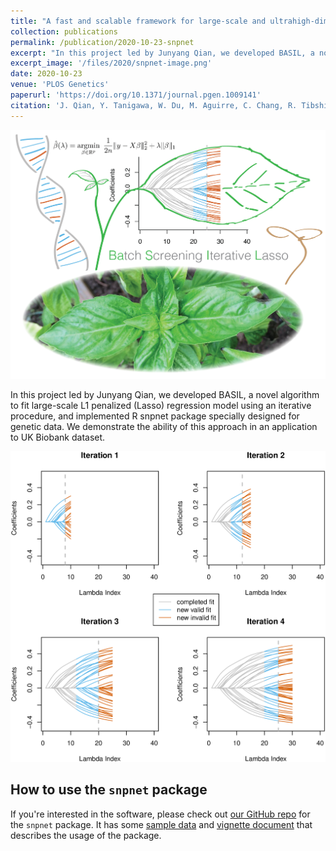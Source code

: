 ```yaml
---
title: "A fast and scalable framework for large-scale and ultrahigh-dimensional sparse regression with application to the UK Biobank"
collection: publications
permalink: /publication/2020-10-23-snpnet
excerpt: "In this project led by Junyang Qian, we developed BASIL, a novel algorithm to fit large-scale L1 penalized (Lasso) regression model using an iterative procedure, and implemented R snpnet package specially designed for genetic data. We demonstrate the ability of this approach in an application to UK Biobank dataset."
excerpt_image: '/files/2020/snpnet-image.png'
date: 2020-10-23
venue: 'PLOS Genetics'
paperurl: 'https://doi.org/10.1371/journal.pgen.1009141'
citation: 'J. Qian, Y. Tanigawa, W. Du, M. Aguirre, C. Chang, R. Tibshirani, M. A. Rivas, T. Hastie, A fast and scalable framework for large-scale and ultrahigh-dimensional sparse regression with application to the UK Biobank. PLoS Genet. 16, e1009141 (2020).'
---
```


![snpnet striking image](/files/2020/snpnet-image.png)

In this project led by Junyang Qian, we developed BASIL, a novel algorithm to fit large-scale L1 penalized (Lasso) regression model using an iterative procedure, and implemented R snpnet package specially designed for genetic data. We demonstrate the ability of this approach in an application to UK Biobank dataset.

![snpnet figure 1](/files/2020/snpnet-Fig1.png)

## How to use the `snpnet` package

If you're interested in the software, please check out [our GitHub repo](https://github.com/rivas-lab/snpnet) for the `snpnet` package. It has some [sample data](https://github.com/rivas-lab/snpnet/tree/master/inst/extdata) and [vignette document](https://github.com/rivas-lab/snpnet/vignettes/vignette.pdf) that describes the usage of the package.
